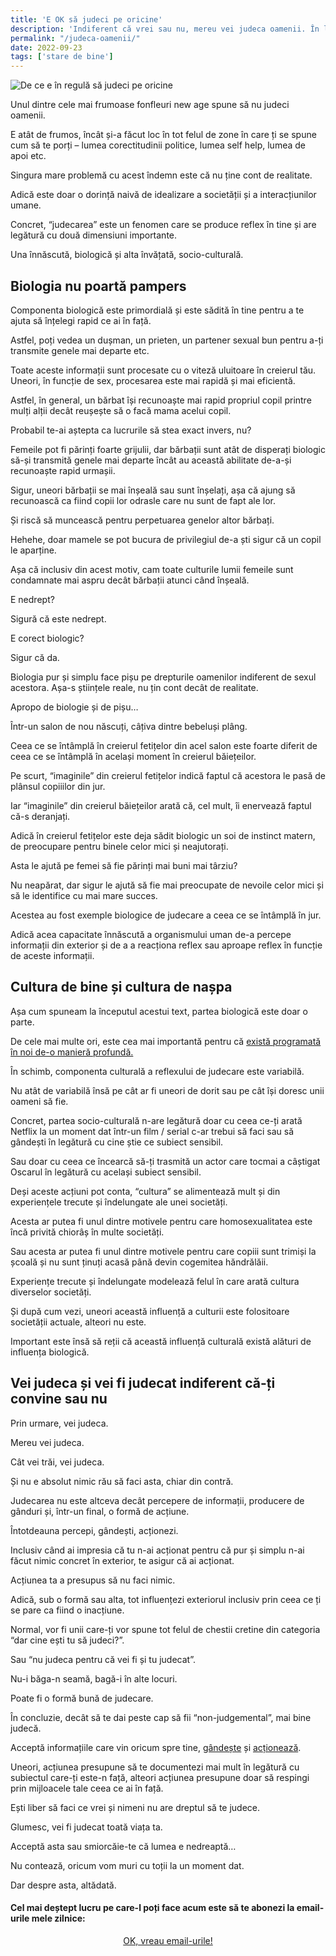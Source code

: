```yaml
---
title: 'E OK să judeci pe oricine'
description: 'Indiferent că vrei sau nu, mereu vei judeca oamenii. În loc să te strofoci să nu faci asta, mai bine dă-ți silința să faci judecăți corecte.'
permalink: "/judeca-oamenii/"
date: 2022-09-23
tags: ['stare de bine']
---
```


![De ce e în regulă să judeci pe oricine](/assets/images/gallery/e-in-regula-sa-judeci-pe-oricine.jpg)

Unul dintre cele mai frumoase fonfleuri new age spune să nu judeci oamenii.

E atât de frumos, încât și-a făcut loc în tot felul de zone în care ți se spune cum să te porți – lumea corectitudinii politice, lumea self help, lumea de apoi etc.

Singura mare problemă cu acest îndemn este că nu ține cont de realitate.

Adică este doar o dorință naivă de idealizare a societății și a interacțiunilor umane.

Concret, “judecarea” este un fenomen care se produce reflex în tine și are legătură cu două dimensiuni importante.

Una înnăscută, biologică și alta învățată, socio-culturală.

## Biologia nu poartă pampers

Componenta biologică este primordială și este sădită în tine pentru a te ajuta să înțelegi rapid ce ai în față.

Astfel, poți vedea un dușman, un prieten, un partener sexual bun pentru a-ți transmite genele mai departe etc.

Toate aceste informații sunt procesate cu o viteză uluitoare în creierul tău. Uneori, în funcție de sex, procesarea este mai rapidă și mai eficientă.

Astfel, în general, un bărbat își recunoaște mai rapid propriul copil printre mulți alții decât reușește să o facă mama acelui copil.

Probabil te-ai aștepta ca lucrurile să stea exact invers, nu?

Femeile pot fi părinți foarte grijulii, dar bărbații sunt atât de disperați biologic să-și transmită genele mai departe încât au această abilitate de-a-și recunoaște rapid urmașii.

Sigur, uneori bărbații se mai înșeală sau sunt înșelați, așa că ajung să recunoască ca fiind copii lor odrasle care nu sunt de fapt ale lor.

Și riscă să muncească pentru perpetuarea genelor altor bărbați.

Hehehe, doar mamele se pot bucura de privilegiul de-a ști sigur că un copil le aparține.

Așa că inclusiv din acest motiv, cam toate culturile lumii femeile sunt condamnate mai aspru decât bărbații atunci când înșeală.

E nedrept?

Sigură că este nedrept.

E corect biologic?

Sigur că da.

Biologia pur și simplu face pișu pe drepturile oamenilor indiferent de sexul acestora. Așa-s științele reale, nu țin cont decât de realitate.

Apropo de biologie și de pișu…

Într-un salon de nou născuți, câțiva dintre bebeluși plâng.

Ceea ce se întâmplă în creierul fetițelor din acel salon este foarte diferit de ceea ce se întâmplă în același moment în creierul băiețeilor.

Pe scurt, “imaginile” din creierul fetițelor indică faptul că acestora le pasă de plânsul copiiilor din jur.

Iar “imaginile” din creierul băiețeilor arată că, cel mult, îi enervează faptul că-s deranjați.

Adică în creierul fetițelor este deja sădit biologic un soi de instinct matern, de preocupare pentru binele celor mici și neajutorați.

Asta le ajută pe femei să fie părinți mai buni mai târziu?

Nu neapărat, dar sigur le ajută să fie mai preocupate de nevoile celor mici și să le identifice cu mai mare succes.

Acestea au fost exemple biologice de judecare a ceea ce se întâmplă în jur.

Adică acea capacitate înnăscută a organismului uman de-a percepe informații din exterior și de a a reacționa reflex sau aproape reflex în funcție de aceste informații.

## Cultura de bine și cultura de nașpa

Așa cum spuneam la începutul acestui text, partea biologică este doar o parte.

De cele mai multe ori, este cea mai importantă pentru că [există programată în noi de-o manieră profundă.](https://beldie.ro/de-ce-esti-gras/)

În schimb, componenta culturală a reflexului de judecare este variabilă.

Nu atât de variabilă însă pe cât ar fi uneori de dorit sau pe cât își doresc unii oameni să fie.

Concret, partea socio-culturală n-are legătură doar cu ceea ce-ți arată Netflix la un moment dat într-un film / serial c-ar trebui să faci sau să gândești în legătură cu cine știe ce subiect sensibil.

Sau doar cu ceea ce încearcă să-ți trasmită un actor care tocmai a câștigat Oscarul în legătură cu același subiect sensibil.

Deși aceste acțiuni pot conta, “cultura” se alimentează mult și din experiențele trecute și îndelungate ale unei societăți.

Acesta ar putea fi unul dintre motivele pentru care homosexualitatea este încă privită chiorâș în multe societăți.

Sau acesta ar putea fi unul dintre motivele pentru care copiii sunt trimiși la școală și nu sunt ținuți acasă până devin cogemitea hăndrălăii.

Experiențe trecute și îndelungate modelează felul în care arată cultura diverselor societăți.

Și după cum vezi, uneori această influență a culturii este folositoare societății actuale, alteori nu este.

Important este însă să reții că această influență culturală există alături de influența biologică.

## Vei judeca și vei fi judecat indiferent că-ți convine sau nu

Prin urmare, vei judeca.

Mereu vei judeca.

Cât vei trăi, vei judeca.

Și nu e absolut nimic rău să faci asta, chiar din contră.

Judecarea nu este altceva decât percepere de informații, producere de gânduri și, într-un final, o formă de acțiune.

Întotdeauna percepi, gândești, acționezi.

Inclusiv când ai impresia că tu n-ai acționat pentru că pur și simplu n-ai făcut nimic concret în exterior, te asigur că ai acționat.

Acțiunea ta a presupus să nu faci nimic.

Adică, sub o formă sau alta, tot influențezi exteriorul inclusiv prin ceea ce ți se pare ca fiind o inacțiune.

Normal, vor fi unii care-ți vor spune tot felul de chestii cretine din categoria “dar cine ești tu să judeci?”.

Sau “nu judeca pentru că vei fi și tu judecat”.

Nu-i băga-n seamă, bagă-i în alte locuri.

Poate fi o formă bună de judecare.

În concluzie, decât să te dai peste cap să fii “non-judgemental”, mai bine judecă.

Acceptă informațiile care vin oricum spre tine, [gândește](https://beldie.ro/jurnal/) și [acționează](https://beldie.ro/actioneaza/).

Uneori, acțiunea presupune să te documentezi mai mult în legătură cu subiectul care-ți este-n față, alteori acțiunea presupune doar să respingi prin mijloacele tale ceea ce ai în față.

Ești liber să faci ce vrei și nimeni nu are dreptul să te judece.

Glumesc, vei fi judecat toată viața ta.

Acceptă asta sau smiorcăie-te că lumea e nedreaptă…

Nu contează, oricum vom muri cu toții la un moment dat.

Dar despre asta, altădată.


#### Cel mai deștept lucru pe care-l poți face acum este să te abonezi la email-urile mele zilnice:</strong>

  <p style="text-align:center;">
      <a href="https://beldie.berserkermail.com/join?ref=beldie.ro" class="button" data-button-variant="secondary">OK, vreau email-urile!</a>
      </p>